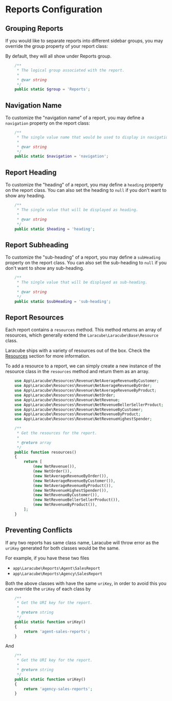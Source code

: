 # Reports Configuration

## Grouping Reports

If you would like to separate reports into different sidebar groups,
you may override the group property of your report class:

By default, they will all show under Reports group.

```php
    /**
     * The logical group associated with the report.
     *
     * @var string
     */
    public static $group = 'Reports';
```

## Navigation Name

To customize the "navigation name" of a report, you may define a `navigation` property on the report class:

```php
    /**
     * The single value name that would be used to display in navigation.
     *
     * @var string
     */
    public static $navigation = 'navigation';
```

## Report Heading

To customize the "heading" of a report, you may define a `heading` property on the report class.
You can also set the heading to `null` if you don't want to show any heading.

```php
    /**
     * The single value that will be displayed as heading.
     *
     * @var string
     */
    public static $heading = 'heading';
```

## Report Subheading

To customize the "sub-heading" of a report, you may define a `subHeading` property on the report class.
You can also set the sub-heading to `null` if you don't want to show any sub-heading.

```php
    /**
     * The single value that will be displayed as sub-heading.
     *
     * @var string
     */
    public static $subHeading = 'sub-heading';
```

## Report Resources

Each report contains a `resources` method.
This method returns an array of resources, which generally extend the `Laracube\Laracube\Base\Resource` class.

Laracube ships with a variety of resources out of the box. Check the [Resources](/docs/resources)
section for more information.

To add a resource to a report, we can simply create a new instance of the resource class in the `resources` method
and return them as an array.

```php
    use App\Laracube\Resources\Revenue\NetAverageRevenueByCustomer;
    use App\Laracube\Resources\Revenue\NetAverageRevenueByOrder;
    use App\Laracube\Resources\Revenue\NetAverageRevenueByProduct;
    use App\Laracube\Resources\Revenue\NetOrder;
    use App\Laracube\Resources\Revenue\NetRevenue;
    use App\Laracube\Resources\Revenue\NetRevenueBellerSellerProduct;
    use App\Laracube\Resources\Revenue\NetRevenueByCustomer;
    use App\Laracube\Resources\Revenue\NetRevenueByProduct;
    use App\Laracube\Resources\Revenue\NetRevenueHighestSpender;

    /**
     * Get the resources for the report.
     *
     * @return array
     */
    public function resources()
    {
        return [
            (new NetRevenue()),
            (new NetOrder()),
            (new NetAverageRevenueByOrder()),
            (new NetAverageRevenueByCustomer()),
            (new NetAverageRevenueByProduct()),
            (new NetRevenueHighestSpender()),
            (new NetRevenueByCustomer()),
            (new NetRevenueBellerSellerProduct()),
            (new NetRevenueByProduct()),
        ];
    }
```

## Preventing Conflicts

If any two reports has same class name, Laracube will throw error as the `uriKey` generated for both classes would be the same.

For example, if you have these two files

- `app\Laracube\Reports\Agent\SalesReport`
- `app\Laracube\Reports\Agency\SalesReport`

Both the above classes with have the same `uriKey`, in order to avoid this you can override the `uriKey` of each class by

```php
    /**
     * Get the URI key for the report.
     *
     * @return string
     */
    public static function uriKey()
    {
        return 'agent-sales-reports';
    }
```

And

```php
    /**
     * Get the URI key for the report.
     *
     * @return string
     */
    public static function uriKey()
    {
        return 'agency-sales-reports';
    }
```
